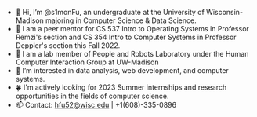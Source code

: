- 👋 Hi, I’m @s1monFu, an undergraduate at the University of Wisconsin-Madison majoring in Computer Science & Data Science.
- 📜 I am a peer mentor for CS 537 Intro to Operating Systems in Professor Remzi's section and CS 354 Intro to Computer Systems in Professor Deppler's section this Fall 2022.
- 🔬 I am a lab member of People and Robots Laboratory under the Human Computer Interaction Group at UW-Madison
- 👀 I’m interested in data analysis, web development, and computer systems.
- 🍀 I'm actively looking for 2023 Summer internships and research opportunities in the fields of computer science.
- 📫 Contact: hfu52@wisc.edu | +1(608)-335-0896
